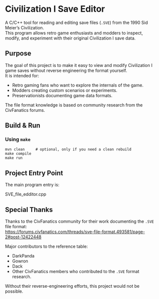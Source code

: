 # Civilization I Save Editor

A C/C++ tool for reading and editing save files (`.SVE`) from the 1990 Sid Meier’s Civilization.  
This program allows retro game enthusiasts and modders to inspect, modify, and experiment with their original Civilization I save data.

## Purpose

The goal of this project is to make it easy to view and modify Civilization I game saves without reverse engineering the format yourself.  
It is intended for:
- Retro gaming fans who want to explore the internals of the game.
- Modders creating custom scenarios or experiments.
- Preservationists documenting game data formats.

The file format knowledge is based on community research from the CivFanatics forums.

## Build & Run

### Using `make`
```
mvn clean     # optional, only if you need a clean rebuild
make compile
make run
```

## Project Entry Point

The main program entry is:

SVE_file_edditor.cpp

## Special Thanks

Thanks to the CivFanatics community for their work documenting the `.SVE` file format:  
https://forums.civfanatics.com/threads/sve-file-format.493581/page-2#post-12422448  

Major contributors to the reference table:
- DarkPanda
- Gowron
- Dack
- Other CivFanatics members who contributed to the `.SVE` format research.

Without their reverse-engineering efforts, this project would not be possible.
